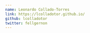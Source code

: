 ```yaml
---
name: Leonardo Collado-Torres
link: https://lcolladotor.github.io/
github: lcolladotor
twitter: fellgernon
---
```

